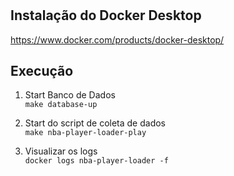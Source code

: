 #

## Instalação do Docker Desktop
https://www.docker.com/products/docker-desktop/

## Execução 

1. Start Banco de Dados  
`make database-up`  

2. Start do script de coleta de dados  
`make nba-player-loader-play`  

3. Visualizar os  logs   
`docker logs nba-player-loader -f`  
